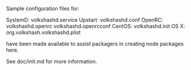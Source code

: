 Sample configuration files for:

SystemD: volkshashd.service
Upstart: volkshashd.conf
OpenRC:  volkshashd.openrc
         volkshashd.openrcconf
CentOS:  volkshashd.init
OS X:    org.volkshash.volkshashd.plist

have been made available to assist packagers in creating node packages here.

See doc/init.md for more information.
